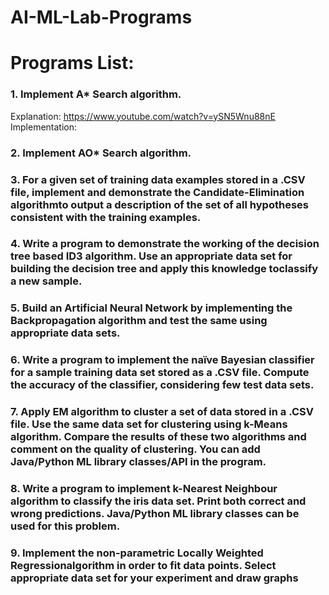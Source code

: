 # AI-ML-Lab-Programs

# Programs List:
### 1. Implement A* Search algorithm.
Explanation: https://www.youtube.com/watch?v=ySN5Wnu88nE
Implementation: 
### 2. Implement AO* Search algorithm.
### 3. For a given set of training data examples stored in a .CSV file, implement and demonstrate the Candidate-Elimination algorithmto output a description of the set of all hypotheses consistent with the training examples.
### 4. Write a program to demonstrate the working of the decision tree based ID3 algorithm. Use an appropriate data set for building the decision tree and apply this knowledge toclassify a new sample.
### 5. Build an Artificial Neural Network by implementing the Backpropagation algorithm and test the same using appropriate data sets.
### 6. Write a program to implement the naïve Bayesian classifier for a sample training data set stored as a .CSV file. Compute the accuracy of the classifier, considering few test data sets.
### 7. Apply EM algorithm to cluster a set of data stored in a .CSV file. Use the same data set for clustering using k-Means algorithm. Compare the results of these two algorithms and comment on the quality of clustering. You can add Java/Python ML library classes/API in the program.
### 8. Write a program to implement k-Nearest Neighbour algorithm to classify the iris data set. Print both correct and wrong predictions. Java/Python ML library classes can be used for this problem.
### 9. Implement the non-parametric Locally Weighted Regressionalgorithm in order to fit data points. Select appropriate data set for your experiment and draw graphs
